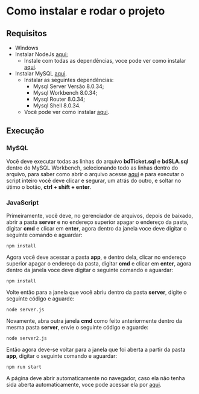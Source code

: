 # Como instalar e rodar o projeto

## Requisitos
- Windows
- Instalar NodeJs [aqui](https://nodejs.org/dist/v18.18.2/node-v18.18.2-x64.msi);
  - Instale com todas as dependências, voce pode ver como instalar [aqui](https://balta.io/blog/node-npm-instalacao-configuracao-e-primeiros-passos#:~:text=A%20instala%C3%A7%C3%A3o%20do%20Node%20no,adicionado%20ao%20PATH%20do%20Windows.).
- Instalar MySQL [aqui](https://dev.mysql.com/downloads/installer/).
  - Instalar as seguintes dependências:
    - Mysql Server Versão 8.0.34;
    - Mysql Workbench 8.0.34;
    - Mysql Router 8.0.34;
    - Mysql Shell 8.0.34.
  - Você pode ver como instalar [aqui](https://dicasdeprogramacao.com.br/como-instalar-o-mysql-no-windows/).

## Execução

### MySQL
  Você deve executar todas as linhas do arquivo **bdTicket.sql** e **bdSLA.sql** dentro do MySQL Workbench, selecionando todo as linhas dentro do arquivo, para saber como abrir o arquivo acesse [aqui](https://pt.wikihow.com/Abrir-um-Arquivo-SQL) e para executar o script inteiro você deve clicar e segurar, um atrás do outro, e soltar no útimo o botão, **ctrl + shift + enter**.

### JavaScript
  Primeiramente, você deve, no gerenciador de arquivos, depois de baixado, abrir a pasta **server** e no endereço superior apagar o endereço da pasta, digitar **cmd** e clicar em **enter**, agora dentro da janela voce deve digitar o seguinte comando e aguardar:
```
npm install
```

  Agora você deve acessar a pasta **app**, e dentro dela, clicar no endereço superior apagar o endereço da pasta, digitar **cmd** e clicar em **enter**, agora dentro da janela voce deve digitar o seguinte comando e aguardar:
```
npm install
```

  Volte então para a janela que você abriu dentro da pasta **server**, digite o seguinte código e aguarde:
```
node server.js
```

  Novamente, abra outra janela **cmd** como feito anteriormente dentro da mesma pasta **server**, envie o seguinte código e aguarde:
```
node server2.js
```

  Então agora deve-se voltar para a janela que foi aberta a partir da pasta **app**, digitar o seguinte comando e aguardar:
```
npm run start
```

  A página deve abrir automaticamente no navegador, caso ela não tenha sida aberta automaticamente, voce pode acessar ela por [aqui](http://localhost:3000).

